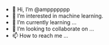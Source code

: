 - 👋 Hi, I’m @amppppppp
- 👀 I’m interested in machine learning.
- 🌱 I’m currently learning ...
- 💞️ I’m looking to collaborate on ...
- 📫 How to reach me ...

<!---
amppppppp/amppppppp is a ✨ special ✨ repository because its `README.md` (this file) appears on your GitHub profile.
You can click the Preview link to take a look at your changes.
--->
